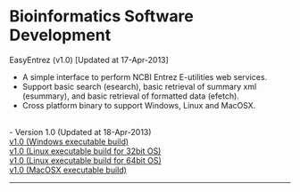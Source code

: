 Bioinformatics Software Development
===================================

EasyEntrez (v1.0) [Updated at 17-Apr-2013]
- A simple interface to perform NCBI Entrez E-utilities web services.
- Support basic search (esearch), basic retrieval of summary xml (esummary), and basic retrieval of formatted data (efetch).
- Cross platform binary to support Windows, Linux and MacOSX.
<br />
- Version 1.0 (Updated at 18-Apr-2013)<br />
<a href="http://www.zetilab.org/tools/easyentrez/build/EasyEntrez-v1-win.zip" target="_BLANK">v1.0 (Windows executable build)</a><br />
<a href="http://www.zetilab.org/tools/easyentrez/build/EasyEntrez-v1-linux-ia32.zip" target="_BLANK">v1.0 (Linux executable build for 32bit OS)</a><br />
<a href="http://www.zetilab.org/tools/easyentrez/build/EasyEntrez-v1-linux-x64.zip" target="_BLANK">v1.0 (Linux executable build for 64bit OS)</a><br />
<a href="http://www.zetilab.org/tools/easyentrez/build/EasyEntrez-v1-macosx.zip" target="_BLANK">v1.0 (MacOSX executable build)</a> 

<hr />
	







